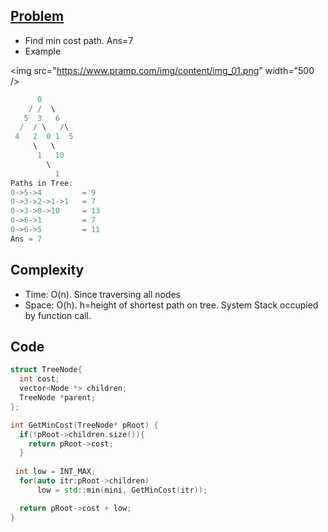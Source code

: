## [Problem](https://www.pramp.com/challenge/15oxrQx6LjtQj9JK9XqA)
- Find min cost path. Ans=7
- Example

<img src="https://www.pramp.com/img/content/img_01.png" width="500 />

```c++
      0
    / /  \
   5  3   6
  /  / \   /\
 4   2  0 1  5 
     \   \
      1   10
        \
          1
Paths in Tree:
0->5->4         = 9
0->3->2->1->1   = 7
0->3->0->10     = 13
0->6->1         = 7
0->6->5         = 11
Ans = 7
```
## Complexity
- Time: O(n). Since traversing all nodes
- Space: O(h). h=height of shortest path on tree. System Stack occupied by function call.

## Code
```c++
struct TreeNode{
  int cost;
  vector<Node *> children;
  TreeNode *parent;
};

int GetMinCost(TreeNode* pRoot) {
  if(!pRoot->children.size()){
    return pRoot->cost;
  }
  
 int low = INT_MAX;
  for(auto itr:pRoot->children)
      low = std::min(mini, GetMinCost(itr));

  return pRoot->cost + low;
}
```
